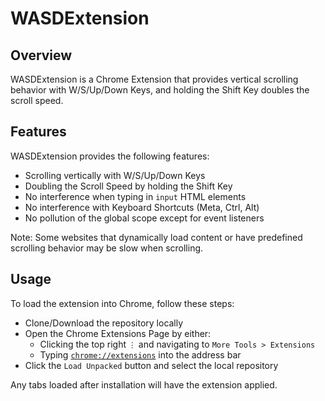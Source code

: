 # WASDExtension

## Overview

WASDExtension is a Chrome Extension that provides vertical scrolling behavior with W/S/Up/Down Keys, and holding the Shift Key doubles the scroll speed.

## Features

WASDExtension provides the following features:

- Scrolling vertically with W/S/Up/Down Keys
- Doubling the Scroll Speed by holding the Shift Key
- No interference when typing in `input` HTML elements
- No interference with Keyboard Shortcuts (Meta, Ctrl, Alt)
- No pollution of the global scope except for event listeners

Note: Some websites that dynamically load content or have predefined scrolling behavior may be slow when scrolling.

## Usage

To load the extension into Chrome, follow these steps:

- Clone/Download the repository locally
- Open the Chrome Extensions Page by either:
  - Clicking the top right `⋮` and navigating to `More Tools > Extensions`
  - Typing [`chrome://extensions`](chrome://extensions) into the address bar
- Click the `Load Unpacked` button and select the local repository

Any tabs loaded after installation will have the extension applied.
